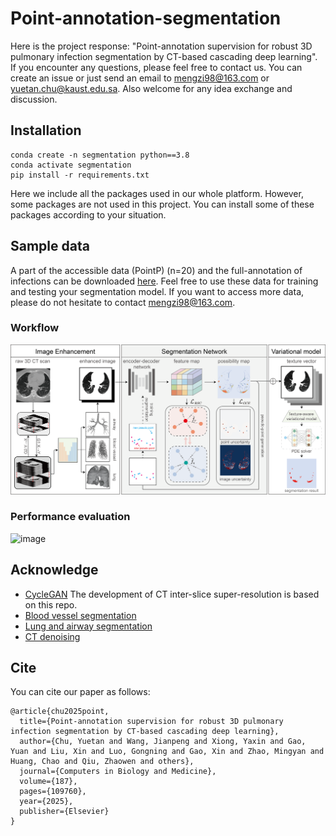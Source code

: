 # Point-annotation-segmentation
Here is the project response: "Point-annotation supervision for robust 3D pulmonary infection segmentation by CT-based cascading deep learning". If you encounter any questions, please feel free to contact us. You can create an issue or just send an email to mengzi98@163.com or yuetan.chu@kaust.edu.sa. Also welcome for any idea exchange and discussion.

## Installation
```
conda create -n segmentation python==3.8
conda activate segmentation
pip install -r requirements.txt
```
Here we include all the packages used in our whole platform. However, some packages are not used in this project. You can install some of these packages according to your situation.

## Sample data
A part of the accessible data (PointP) (n=20) and the full-annotation of infections can be downloaded [here](https://drive.google.com/drive/folders/1ZuEn3Uq9AFiy7mM4Q-mgljAFfeTuNTR6?usp=sharing). Feel free to use these data for training and testing your segmentation model. If you want to access more data, please do not hesitate to contact mengzi98@163.com.

### Workflow
![image](https://github.com/Arturia-Pendragon-Iris/Point-annotation-segmentation/blob/main/img/Figure_2.png)

### Performance evaluation
![image](https://github.com/Arturia-Pendragon-Iris/Point-annotation-segmentation/blob/main/img/Figure_6.png)

## Acknowledge
* [CycleGAN](https://github.com/charlesyou999648/GAN-CIRCLE) The development of CT inter-slice super-resolution is based on this repo.
* [Blood vessel segmentation](https://github.com/Arturia-Pendragon-Iris/HiPaS_AV_Segmentation)
* [Lung and airway segmentation](https://github.com/LongxiZhou/DLPE-method)
* [CT denoising](https://github.com/SSinyu/RED-CNN)

## Cite
You can cite our paper as follows:
```
@article{chu2025point,
  title={Point-annotation supervision for robust 3D pulmonary infection segmentation by CT-based cascading deep learning},
  author={Chu, Yuetan and Wang, Jianpeng and Xiong, Yaxin and Gao, Yuan and Liu, Xin and Luo, Gongning and Gao, Xin and Zhao, Mingyan and Huang, Chao and Qiu, Zhaowen and others},
  journal={Computers in Biology and Medicine},
  volume={187},
  pages={109760},
  year={2025},
  publisher={Elsevier}
}
```



